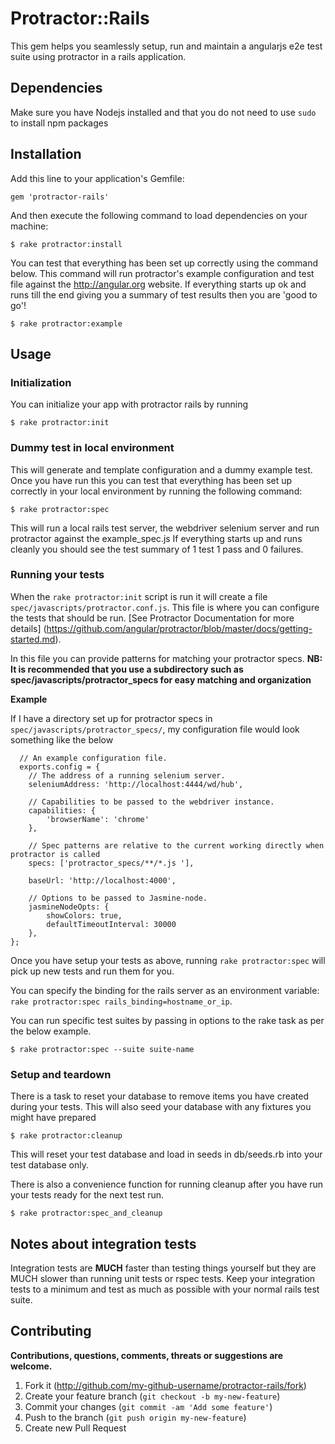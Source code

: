 # Protractor::Rails

This gem helps you seamlessly setup, run and maintain a angularjs e2e test suite using protractor in a rails application.

## Dependencies

Make sure you have Nodejs installed and that you do not need to use `sudo` to install npm packages

## Installation

Add this line to your application's Gemfile:

    gem 'protractor-rails'

And then execute the following command to load dependencies on your machine:

    $ rake protractor:install


You can test that everything has been set up correctly using the command below.
This command will run protractor's example configuration and test file against the
http://angular.org website. If everything starts up ok and runs till the end giving you
a summary of test results then you are 'good to go'!

    $ rake protractor:example

## Usage

### Initialization

You can initialize your app with protractor rails by running

    $ rake protractor:init

### Dummy test in local environment

This will generate and template configuration and a dummy example test. Once you have run this you can test that
everything has been set up correctly in your local environment by running the following command:

    $ rake protractor:spec

This will run a local rails test server, the webdriver selenium server and run protractor against the example_spec.js
If everything starts up and runs cleanly you should see the test summary of 1 test 1 pass and 0 failures.

### Running your tests

When the `rake protractor:init` script is run it will create a file `spec/javascripts/protractor.conf.js`. This file is where you
can configure the tests that should be run. [See Protractor Documentation for more details] (https://github.com/angular/protractor/blob/master/docs/getting-started.md).

In this file you can provide patterns for matching your protractor specs. **NB: It is recommended that you use a subdirectory such as spec/javascripts/protractor_specs for easy matching and organization**

**Example**

If I have a directory set up for protractor specs in `spec/javascripts/protractor_specs/`, my configuration file would look something like the below

```
  // An example configuration file.
  exports.config = {
    // The address of a running selenium server.
    seleniumAddress: 'http://localhost:4444/wd/hub',

    // Capabilities to be passed to the webdriver instance.
    capabilities: {
        'browserName': 'chrome'
    },

    // Spec patterns are relative to the current working directly when protractor is called
    specs: ['protractor_specs/**/*.js '],

    baseUrl: 'http://localhost:4000',

    // Options to be passed to Jasmine-node.
    jasmineNodeOpts: {
        showColors: true,
        defaultTimeoutInterval: 30000
    },
};

```

Once you have setup your tests as above, running `rake protractor:spec` will pick up new tests and run them for you.

You can specify the binding for the rails server as an environment variable: `rake protractor:spec rails_binding=hostname_or_ip`.

You can run specific test suites by passing in options to the rake task as per the below example.

    $ rake protractor:spec --suite suite-name

### Setup and teardown

There is a task to reset your database to remove items you have created during your tests. This will also seed your database with any fixtures you might have prepared

    $ rake protractor:cleanup

This will reset your test database and load in seeds in db/seeds.rb into your test database only.

There is also a convenience function for running cleanup after you have run your tests ready for the next test run.

    $ rake protractor:spec_and_cleanup

## Notes about integration tests

Integration tests are **MUCH** faster than testing things yourself but they are MUCH slower than running unit tests or
rspec tests. Keep your integration tests to a minimum and test as much as possible with your normal rails test suite.


## Contributing

**Contributions, questions, comments, threats or suggestions are welcome.**

1. Fork it (http://github.com/my-github-username/protractor-rails/fork)
2. Create your feature branch (`git checkout -b my-new-feature`)
3. Commit your changes (`git commit -am 'Add some feature'`)
4. Push to the branch (`git push origin my-new-feature`)
5. Create new Pull Request
